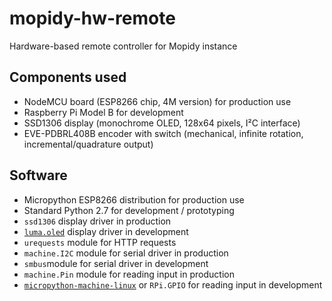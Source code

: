 # mopidy-hw-remote
Hardware-based remote controller for Mopidy instance

## Components used

* NodeMCU board (ESP8266 chip, 4M version) for production use
* Raspberry Pi Model B for development
* SSD1306 display (monochrome OLED, 128x64 pixels, I²C interface)
* EVE-PDBRL408B encoder with switch (mechanical, infinite rotation, incremental/quadrature output)

## Software

* Micropython ESP8266 distribution for production use
* Standard Python 2.7 for development / prototyping
* `ssd1306` display driver in production
* [`luma.oled`](https://github.com/rm-hull/luma.oled/) display driver in development
* `urequests` module for HTTP requests
* `machine.I2C` module for serial driver in production
* `smbus`module for serial driver in development
* `machine.Pin` module for reading input in production
* [`micropython-machine-linux`](https://github.com/turbinenreiter/micropython-machine-linux/blob/master/machine/gpio.py) or `RPi.GPIO` for reading input in development

